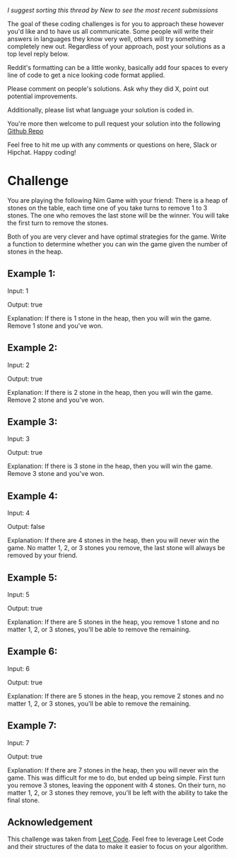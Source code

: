 _I suggest sorting this thread by *New* to see the most recent submissions_

The goal of these coding challenges is for you to approach these however you'd like and to have us all communicate. Some people will write their answers in languages they know very well, others will try something completely new out. Regardless of your approach, post your solutions as a top level reply below.

Reddit's formatting can be a little wonky, basically add four spaces to every line of code to get a nice looking code format applied.

Please comment on people's solutions. Ask why they did X, point out potential improvements.

Additionally, please list what language your solution is coded in.

You're more then welcome to pull request your solution into the following [Github Repo](https://github.com/GregHilston/Code-Foo)

Feel free to hit me up with any comments or questions on here, Slack or Hipchat. Happy coding!

# Challenge

You are playing the following Nim Game with your friend: There is a heap of stones on the table, each time one of you take turns to remove 1 to 3 stones. The one who removes the last stone will be the winner. You will take the first turn to remove the stones.

Both of you are very clever and have optimal strategies for the game. Write a function to determine whether you can win the game given the number of stones in the heap.

## Example 1:

Input: 1

Output: true

Explanation: If there is 1 stone in the heap, then you will win the game. Remove 1 stone and you've won.

## Example 2:

Input: 2

Output: true

Explanation: If there is 2 stone in the heap, then you will win the game. Remove 2 stone and you've won.

## Example 3:

Input: 3

Output: true

Explanation: If there is 3 stone in the heap, then you will win the game. Remove 3 stone and you've won.

## Example 4:

Input: 4

Output: false

Explanation: If there are 4 stones in the heap, then you will never win the game. No matter 1, 2, or 3 stones you remove, the last stone will always be removed by your friend.

## Example 5:

Input: 5

Output: true

Explanation: If there are 5 stones in the heap, you remove 1 stone and no matter 1, 2, or 3 stones, you'll be able to remove the remaining.

## Example 6:

Input: 6

Output: true

Explanation: If there are 5 stones in the heap, you remove 2 stones and no matter 1, 2, or 3 stones, you'll be able to remove the remaining.

## Example 7:

Input: 7

Output: true

Explanation: If there are 7 stones in the heap, then you will never win the game. This was difficult for me to do, but ended up being simple. First turn you remove 3 stones, leaving the opponent with 4 stones. On their turn, no matter 1, 2, or 3 stones they remove, you'll be left with the ability to take the final stone.

## Acknowledgement

This challenge was taken from [Leet Code](https://leetcode.com/problems/nim-game/). Feel free to leverage Leet Code and their  structures of the data to make it easier to focus on your algorithm.